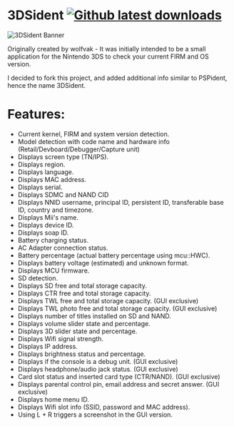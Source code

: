 # 3DSident [![Github latest downloads](https://img.shields.io/github/downloads/joel16/3DSident/total.svg)](https://github.com/joel16/3DSident/releases/latest)

![3DSident Banner](http://i.imgur.com/HPWNgmz.png)

Originally created by wolfvak - It was initially intended to be a small application for the Nintendo 3DS to check your current FIRM and OS version.

I decided to fork this project, and added additional info similar to PSPident, hence the name 3DSident.

# Features:
- Current kernel, FIRM and system version detection. 
- Model detection with code name and hardware info (Retail/Devboard/Debugger/Capture unit)
- Displays screen type (TN/IPS).
- Displays region.
- Displays language.
- Displays MAC address.
- Displays serial.
- Displays SDMC and NAND CID
- Displays NNID username, principal ID, persistent ID, transferable base ID, country and timezone. 
- Displays Mii's name.
- Displays device ID.
- Displays soap ID.
- Battery charging status.
- AC Adapter connection status.
- Battery percentage (actual battery percentage using mcu::HWC).
- Displays battery voltage (estimated) and unknown format.
- Displays MCU firmware.
- SD detection.
- Displays SD free and total storage capacity.
- Displays CTR free and total storage capacity.
- Displays TWL free and total storage capacity. (GUI exclusive)
- Displays TWL photo free and total storage capacity. (GUI exclusive)
- Displays number of titles installed on SD and NAND.
- Displays volume slider state and percentage.
- Displays 3D slider state and percentage.
- Displays Wifi signal strength.
- Displays IP address.
- Displays brightness status and percentage.
- Displays if the console is a debug unit. (GUI exclusive)
- Displays headphone/audio jack status. (GUI exclusive)
- Card slot status and inserted card type (CTR/NAND). (GUI exclusive)
- Displays parental control pin,  email address and secret answer. (GUI exclusive)
- Displays home menu ID.
- Displays Wifi slot info (SSID, password and MAC address).
- Using L + R triggers a screenshot in the GUI version.
